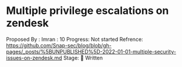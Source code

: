 # Multiple privilege escalations on zendesk

Proposed By : Imran
: 10
Progress: Not started
Refrence: https://github.com/Snap-sec/blog/blob/gh-pages/_posts/%5BUNPUBLISHED%5D-2022-01-01-multiple-security-issues-on-zendesk.md
Stage: 📝 Written